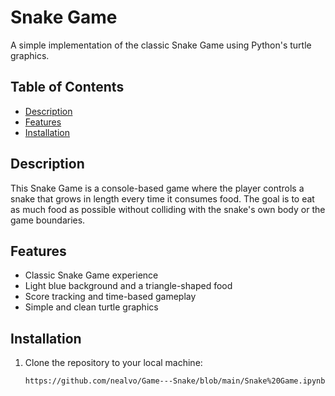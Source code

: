 # Snake Game

A simple implementation of the classic Snake Game using Python's turtle graphics.

## Table of Contents
- [Description](#description)
- [Features](#features)
- [Installation](#installation)


## Description

This Snake Game is a console-based game where the player controls a snake that grows in length every time it consumes food. The goal is to eat as much food as possible without colliding with the snake's own body or the game boundaries.

## Features

- Classic Snake Game experience
- Light blue background and a triangle-shaped food
- Score tracking and time-based gameplay
- Simple and clean turtle graphics

## Installation

1. Clone the repository to your local machine:

   ```bash
   https://github.com/nealvo/Game---Snake/blob/main/Snake%20Game.ipynb
